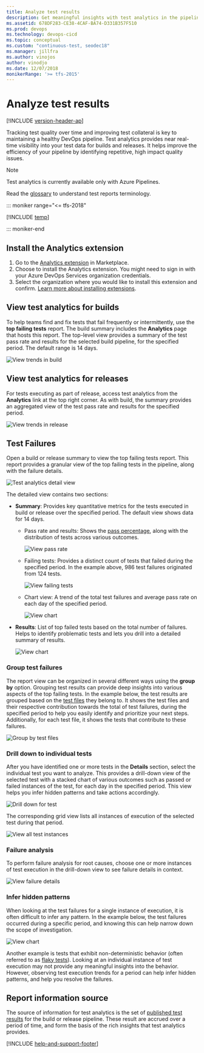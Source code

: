 ```yaml
---
title: Analyze test results
description: Get meaningful insights with test analytics in the pipeline
ms.assetid: 678DF283-CE38-4CAF-BA74-D331B357F510
ms.prod: devops
ms.technology: devops-cicd
ms.topic: conceptual
ms.custom: "continuous-test, seodec18"
ms.manager: jillfra
ms.author: vinojos
author: vinodjo
ms.date: 12/07/2018
monikerRange: '>= tfs-2015'
---
```


# Analyze test results

[!INCLUDE [version-header-ap](../_shared/version-team-services.md)]

Tracking test quality over time and improving test collateral is key to maintaining a healthy DevOps pipeline.
Test analytics provides near real-time visibility into your test data for builds and releases.
It helps improve the efficiency of your pipeline by identifying repetitive, high impact quality issues.

> [!NOTE]
> Test analytics is currently available only with Azure Pipelines.

Read the [glossary](./test-glossary.md) to understand test reports terminology.

::: moniker range="<= tfs-2018"

[!INCLUDE [temp](../_shared/concept-rename-note.md)]

::: moniker-end

## Install the Analytics extension

1. Go to the [Analytics extension](https://marketplace.visualstudio.com/items?itemName=ms.vss-analytics) in Marketplace.
1. Choose to install the Analytics extension. You might need to sign in with your Azure DevOps Services organization credentials.
2. Select the organization where you would like to install this extension and confirm. [Learn more about installing extensions](../../marketplace/overview.md).

<a name="viewinbuild"></a>

## View test analytics for builds

To help teams find and fix tests that fail frequently or intermittently, use the **top failing tests** report.
The build summary includes the **Analytics** page that hosts this report.
The top-level view provides a summary of the test pass rate and results for the selected build pipeline, for the specified period.
The default range is 14 days. 

![View trends in build](_img/test-analytics/view-in-build.png)

<a name="viewinrelease"></a>

## View test analytics for releases

For tests executing as part of release, access test analytics from the **Analytics** link at the top right corner.
As with build, the summary provides an aggregated view of the test pass rate and results for the specified period.

![View trends in release](_img/test-analytics/view-in-release.png)

## Test Failures

Open a build or release summary to view the top failing tests report.
This report provides a granular view of the top failing tests in the pipeline, along with the failure details. 

![Test analytics detail view](_img/test-analytics/test-failures.png)

The detailed view contains two sections:

* **Summary**: Provides key quantitative metrics for the tests executed in build or release over the specified period. The default view shows data for 14 days.  

  - Pass rate and results: Shows the [pass percentage](test-glossary.md), along with the distribution of tests across various outcomes. 

    ![View pass rate](_img/test-analytics/pass-rate.png)

  - Failing tests: Provides a distinct count of tests that failed during the specified period. In the example above, 986 test failures originated from 124 tests. 

    ![View failing tests](_img/test-analytics/failing-tests.png)

  - Chart view: A trend of the total test failures and average pass rate on each day of the specified period. 

    ![View chart](_img/test-analytics/chart-view.png)

* **Results**: List of top failed tests based on the total number of failures.  Helps to identify problematic tests and lets you drill into a detailed summary of results.

  ![View chart](_img/test-analytics/results-view.png)

### Group test failures

The report view can be organized in several different ways using the **group by** option.
Grouping test results can provide deep insights into various aspects of the top failing tests.
In the example below, the test results are grouped based on the [test files](test-glossary.md) they belong to.
It shows the test files and their respective contribution towards the total of test failures, during the
specified period to help you easily identify and prioritize your next steps. 
Additionally, for each test file, it shows the tests that contribute to these failures.

![Group by test files](_img/test-analytics/group-test-failure.png)

### Drill down to individual tests

After you have identified one or more tests in the **Details** section, select the individual test you want to analyze.
This provides a drill-down view of the selected test with a stacked chart of various outcomes such as passed or
failed instances of the test, for each day in the specified period. 
This view helps you infer hidden patterns and take actions accordingly. 

![Drill down for test](_img/test-analytics/drill-down-test.png)

The corresponding grid view lists all instances of execution of the selected test during that period. 

![View all test instances](_img/test-analytics/test-instances.png)

### Failure analysis

To perform failure analysis for root causes, choose one or more instances of test execution in the drill-down view
to see failure details in context.

![View failure details](_img/test-analytics/view-failure-details.png)

### Infer hidden patterns

When looking at the test failures for a single instance of execution, it is often difficult to infer any pattern.
In the example below, the test failures occurred during a specific period, and knowing this can help narrow down the scope of investigation. 

![View chart](_img/test-analytics/infer-pattern.png)

Another example is tests that exhibit non-deterministic behavior (often referred to as [flaky tests](test-glossary.md)).
Looking at an individual instance of test execution may not provide any meaningful insights into the behavior.
However, observing test execution trends for a period can help infer hidden patterns, and help you resolve the failures.

## Report information source

The source of information for test analytics is the set of [published test results](../tasks/test/publish-test-results.md) for
the build or release pipeline.
These result are accrued over a period of time, and form the basis of the rich insights that test analytics provides. 

[!INCLUDE [help-and-support-footer](_shared/help-and-support-footer.md)] 
